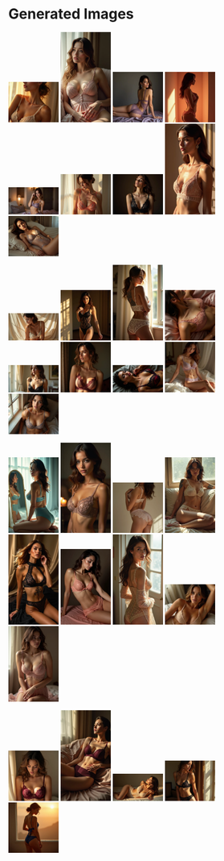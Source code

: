 # Generated Images



<img src="2025_06_21_01.webp" width="100"/> <img src="2025_06_21_02.webp" width="100"/> <img src="2025_06_21_03.webp" width="100"/> <img src="2025_06_21_04.webp" width="100"/> <img src="2025_06_21_05.webp" width="100"/> <img src="2025_06_21_06.webp" width="100"/> <img src="2025_06_21_07.webp" width="100"/> <img src="2025_06_21_08.webp" width="100"/> <img src="2025_06_21_09.webp" width="100"/>

<img src="2025_06_21_10.webp" width="100"/> <img src="2025_06_21_11.webp" width="100"/> <img src="2025_06_21_12.webp" width="100"/> <img src="2025_06_21_13.webp" width="100"/> <img src="2025_06_21_14.webp" width="100"/> <img src="2025_06_21_15.webp" width="100"/> <img src="2025_06_21_16.webp" width="100"/> <img src="2025_06_21_17.webp" width="100"/> <img src="2025_06_21_18.webp" width="100"/>

<img src="2025_06_21_19.webp" width="100"/> <img src="2025_06_21_20.webp" width="100"/> <img src="2025_06_21_21.webp" width="100"/> <img src="2025_06_21_22.webp" width="100"/> <img src="2025_06_21_23.webp" width="100"/> <img src="2025_06_21_24.webp" width="100"/> <img src="2025_06_21_25.webp" width="100"/> <img src="2025_06_21_26.webp" width="100"/> <img src="2025_06_21_27.webp" width="100"/>

<img src="2025_06_21_28.webp" width="100"/> <img src="2025_06_21_29.webp" width="100"/> <img src="2025_06_21_30.webp" width="100"/> <img src="2025_06_21_31.webp" width="100"/> <img src="2025_06_21_32.webp" width="100"/>